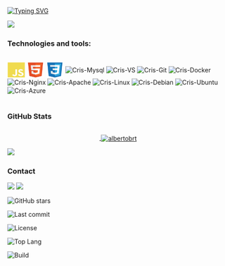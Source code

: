 [![Typing SVG](https://readme-typing-svg.demolab.com?font=Fira+Code&pause=1000&color=6793F7&width=435&lines=Hi%2C+everyone!+I'm+Alberto+BRT.;Welcome+to+my+Github+profile!+)](https://git.io/typing-svg)

<img src="https://user-images.githubusercontent.com/74038190/216644497-1951db19-8f3d-4e44-ac08-8e9d7e0d94a7.gif" width="400">

### Technologies and tools:

<div style="display: inline_block"><br>
  <img align="center" alt="Cris-Js" height="35" width="40" src="https://raw.githubusercontent.com/devicons/devicon/master/icons/javascript/javascript-plain.svg">
  <img align="center" alt="Cris-HTML" height="35" width="40" src="https://raw.githubusercontent.com/devicons/devicon/master/icons/html5/html5-original.svg">
  <img align="center" alt="Cris-CSS" height="35" width="40" src="https://raw.githubusercontent.com/devicons/devicon/master/icons/css3/css3-original.svg">
  <img align="center" alt= "Cris-Mysql" height="60" width="40" src="https://cdn.jsdelivr.net/gh/devicons/devicon/icons/mysql/mysql-original-wordmark.svg">       
  <img align="center" alt="Cris-VS" height="35" width="40" src="https://cdn.jsdelivr.net/gh/devicons/devicon/icons/vscode/vscode-original.svg">
  <img align="center" alt="Cris-Git" height="35" width="40" src="https://cdn.jsdelivr.net/gh/devicons/devicon/icons/git/git-original.svg">
  <img align="center" alt="Cris-Docker" height="35" width="40" src="https://cdn.jsdelivr.net/gh/devicons/devicon/icons/docker/docker-original.svg">
  <img align="center" alt="Cris-Nginx" height="35" width="40" src="https://cdn.jsdelivr.net/gh/devicons/devicon/icons/nginx/nginx-original.svg">
  <img align="center" alt="Cris-Apache" height="35" width="40" src="https://cdn.jsdelivr.net/gh/devicons/devicon/icons/apache/apache-original.svg">
  <img align="center" alt="Cris-Linux" height="35" width="40" src="https://cdn.jsdelivr.net/gh/devicons/devicon/icons/linux/linux-original.svg">
  <img align="center" alt="Cris-Debian" height="35" width="40" src="https://cdn.jsdelivr.net/gh/devicons/devicon/icons/debian/debian-original.svg">
  <img align="center" alt="Cris-Ubuntu" height="35" width="40" src="https://cdn.jsdelivr.net/gh/devicons/devicon/icons/ubuntu/ubuntu-original.svg">
  <img align="center" alt="Cris-Azure" height="35" width="40" src="https://cdn.jsdelivr.net/gh/devicons/devicon/icons/azure/azure-original.svg">
</div><br>


### GitHub Stats

<div align="center" style="display: flex; justify-content: center;">
  <a href="https://github.com/albertobrt">
    <p>&nbsp;<img align="center" src="https://github-readme-stats.vercel.app/api?username=albertobrt&show_icons=true&locale=en&theme=one_dark_pro" alt="albertobrt" /></p>
  </a>
</div>

<img height="195px" src="https://github-readme-streak-stats.herokuapp.com/?user=albertobrt&theme=one_dark_pro"/>


### Contact

<div> 
  <a href="https://www.linkedin.com/in/alberto-luemba-bembe-84b207324/" target="_blank"><img src="https://img.shields.io/badge/-LinkedIn-%230077B5?style=for-the-badge&logo=linkedin&logoColor=white" target="_blank"></a> 
  <a href="mailto:albertolbembe@gmail.com"><img src="https://img.shields.io/badge/-Gmail-%23333?style=for-the-badge&logo=gmail&logoColor=white" target="_blank"></a>
</div>

<!-- Badge étoiles GitHub -->
![GitHub stars](https://img.shields.io/github/stars/albertobrt/albertobrt)

<!-- Dernier commit -->
![Last commit](https://img.shields.io/github/last-commit/albertobrt/albertobrt)

<!-- Licence -->
![License](https://img.shields.io/github/license/albertobrt/albertobrt)

<!-- Langage principal -->
![Top Lang](https://img.shields.io/github/languages/top/albertobrt/albertobrt)

<!-- Build GitHub Actions -->
![Build](https://github.com/albertobrt/albertobrt/actions/workflows/main.yml/badge.svg)



